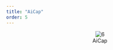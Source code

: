 ```yaml
---
title: "AiCap"
order: 5
---
```




<center><img src="/res/images/aieda/aicap.png" alt="6" style="zoom:100%;"/></center>
<center>AiCap</center>
